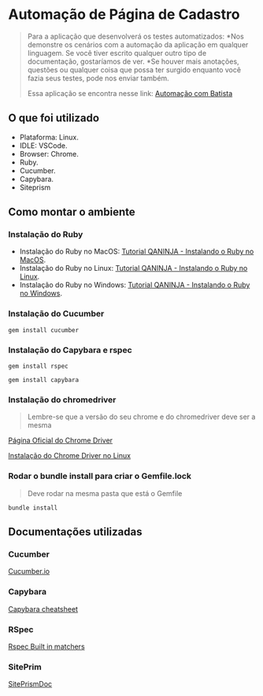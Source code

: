 # Automação de Página de Cadastro

> Para a aplicação que desenvolverá os testes automatizados:
> *Nos demonstre os cenários com a automação da aplicação em qualquer linguagem. Se você tiver escrito qualquer outro tipo de documentação, gostaríamos de ver.
> *Se houver mais anotações, questões ou qualquer coisa que possa ter surgido enquanto você fazia seus testes, pode nos enviar também.
>
> Essa aplicação se encontra nesse link: [Automação com Batista](https://automacaocombatista.herokuapp.com/treinamento/home)

## O que foi utilizado

- Plataforma: Linux.
- IDLE: VSCode.
- Browser: Chrome.
- Ruby.
- Cucumber.
- Capybara.
- Siteprism

## Como montar o ambiente

### Instalação do Ruby

- Instalação do Ruby no MacOS: [Tutorial QANINJA - Instalando o Ruby no MacOS](https://medium.com/qaninja/instalando-o-ruby-no-macos-435f451b86a8).
- Instalação do Ruby no Linux: [Tutorial QANINJA - Instalando o Ruby no Linux](https://medium.com/qaninja/como-instalar-ruby-com-rbenv-no-ubuntu-a75d1999362b).
- Instalação do Ruby no Windows: [Tutorial QANINJA - Instalando o Ruby no Windows](https://medium.com/qaninja/instalando-ruby-cucumber-e-capybara-no-windows-10-acb1fe833a95).

### Instalação do Cucumber

    gem install cucumber

### Instalação do Capybara e rspec

    gem install rspec

    gem install capybara

### Instalação do chromedriver

> Lembre-se que a versão do seu chrome e do chromedriver deve ser a mesma

[Página Oficial do Chrome Driver](https://chromedriver.chromium.org/downloads)

[Instalação do Chrome Driver no Linux](https://tecadmin.net/setup-selenium-chromedriver-on-ubuntu/)

### Rodar o bundle install para criar o Gemfile.lock

> Deve rodar na mesma pasta que está o Gemfile

    bundle install

## Documentações utilizadas

### Cucumber

[Cucumber.io](https://cucumber.io/docs/gherkin/)

### Capybara

[Capybara cheatsheet](https://devhints.io/capybara)

### RSpec

[Rspec Built in matchers](https://relishapp.com/rspec/rspec-expectations/docs/built-in-matchers)

### SitePrim

[SitePrismDoc](https://github.com/site-prism/site_prism)
